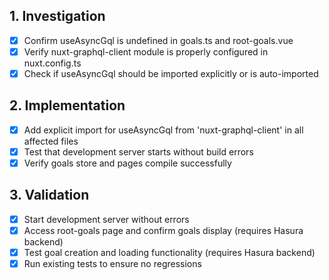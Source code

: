 ## 1. Investigation
- [x] Confirm useAsyncGql is undefined in goals.ts and root-goals.vue
- [x] Verify nuxt-graphql-client module is properly configured in nuxt.config.ts
- [x] Check if useAsyncGql should be imported explicitly or is auto-imported

## 2. Implementation
- [x] Add explicit import for useAsyncGql from 'nuxt-graphql-client' in all affected files
- [x] Test that development server starts without build errors
- [x] Verify goals store and pages compile successfully

## 3. Validation
- [x] Start development server without errors
- [x] Access root-goals page and confirm goals display (requires Hasura backend)
- [x] Test goal creation and loading functionality (requires Hasura backend)
- [x] Run existing tests to ensure no regressions
